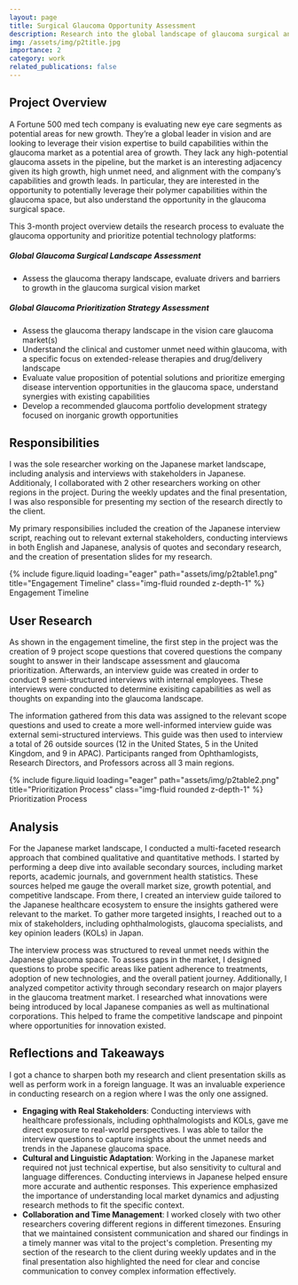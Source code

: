 ```yaml
---
layout: page
title: Surgical Glaucoma Opportunity Assessment
description: Research into the global landscape of glaucoma surgical and drug/device therapies for a Fortune 500 medtech client
img: /assets/img/p2title.jpg
importance: 2
category: work
related_publications: false
---
```


## Project Overview

A Fortune 500 med tech company is evaluating new eye care segments as potential areas for new growth. They’re a global leader in vision and are looking to leverage their vision expertise to build capabilities within the glaucoma market as a potential area of growth. They lack any high-potential glaucoma assets in the pipeline, but the market is an interesting adjacency given its high growth, high unmet need, and alignment with the company’s capabilities and growth leads. In particular, they are interested in the opportunity to potentially leverage their polymer capabilities within the glaucoma space, but also understand the opportunity in the glaucoma surgical space.

This 3-month project overview details the research process to evaluate the glaucoma opportunity and prioritize potential technology platforms:

##### **Global Glaucoma Surgical Landscape Assessment**

-   Assess the glaucoma therapy landscape, evaluate drivers and barriers to growth in the glaucoma surgical vision market

##### **Global Glaucoma Prioritization Strategy Assessment**

-   Assess the glaucoma therapy landscape in the vision care glaucoma market(s)
-   Understand the clinical and customer unmet need within glaucoma, with a specific focus on extended-release therapies and drug/delivery landscape
-   Evaluate value proposition of potential solutions and prioritize emerging disease intervention opportunities in the glaucoma space, understand synergies with existing capabilities
-   Develop a recommended glaucoma portfolio development strategy focused on inorganic growth opportunities

## Responsibilities

I was the sole researcher working on the Japanese market landscape, including analysis and interviews with stakeholders in Japanese. Additionaly, I collaborated with 2 other researchers working on other regions in the project. During the weekly updates and the final presentation, I was also responsible for presenting my section of the research directly to the client.

My primary responsibilies included the creation of the Japanese interview script, reaching out to relevant external stakeholders, conducting interviews in both English and Japanese, analysis of quotes and secondary research, and the creation of presentation slides for my research.

<div class="row">
    <div class="col-sm mt-3 mt-md-0">
        {% include figure.liquid loading="eager" path="assets/img/p2table1.png" title="Engagement Timeline" class="img-fluid rounded z-depth-1" %}
    </div>
</div>
<div class="caption">
    Engagement Timeline
</div>

## User Research

As shown in the engagement timeline, the first step in the project was the creation of 9 project scope questions that covered questions the company sought to answer in their landscape assessment and glaucoma prioritization. Afterwards, an interview guide was created in order to conduct 9 semi-structured interviews with internal employees. These interviews were conducted to determine exisiting capabilities as well as thoughts on expanding into the glaucoma landscape.

The information gathered from this data was assigned to the relevant scope questions and used to create a more well-informed interview guide was external semi-structured interviews. This guide was then used to interview a total of 26 outside sources (12 in the United States, 5 in the United Kingdom, and 9 in APAC). Participants ranged from Ophthamlogists, Research Directors, and Professors across all 3 main regions.

<div class="row">
    <div class="col-sm mt-3 mt-md-0">
        {% include figure.liquid loading="eager" path="assets/img/p2table2.png" title="Prioritization Process" class="img-fluid rounded z-depth-1" %}
    </div>
</div>
<div class="caption">
    Prioritization Process
</div>

## Analysis

For the Japanese market landscape, I conducted a multi-faceted research approach that combined qualitative and quantitative methods. I started by performing a deep dive into available secondary sources, including market reports, academic journals, and government health statistics. These sources helped me gauge the overall market size, growth potential, and competitive landscape. From there, I created an interview guide tailored to the Japanese healthcare ecosystem to ensure the insights gathered were relevant to the market. To gather more targeted insights, I reached out to a mix of stakeholders, including ophthalmologists, glaucoma specialists, and key opinion leaders (KOLs) in Japan.

The interview process was structured to reveal unmet needs within the Japanese glaucoma space. To assess gaps in the market, I designed questions to probe specific areas like patient adherence to treatments, adoption of new technologies, and the overall patient journey. Additionally, I analyzed competitor activity through secondary research on major players in the glaucoma treatment market. I researched what innovations were being introduced by local Japanese companies as well as multinational corporations. This helped to frame the competitive landscape and pinpoint where opportunities for innovation existed.

## Reflections and Takeaways

I got a chance to sharpen both my research and client presentation skills as well as perform work in a foreign language. It was an invaluable experience in conducting research on a region where I was the only one assigned.

-   **Engaging with Real Stakeholders**: Conducting interviews with healthcare professionals, including ophthalmologists and KOLs, gave me direct exposure to real-world perspectives. I was able to tailor the interview questions to capture insights about the unmet needs and trends in the Japanese glaucoma space.
-   **Cultural and Linguistic Adaptation**: Working in the Japanese market required not just technical expertise, but also sensitivity to cultural and language differences. Conducting interviews in Japanese helped ensure more accurate and authentic responses. This experience emphasized the importance of understanding local market dynamics and adjusting research methods to fit the specific context.
-   **Collaboration and Time Management**: I worked closely with two other researchers covering different regions in different timezones. Ensuring that we maintained consistent communication and shared our findings in a timely manner was vital to the project's completion. Presenting my section of the research to the client during weekly updates and in the final presentation also highlighted the need for clear and concise communication to convey complex information effectively.
